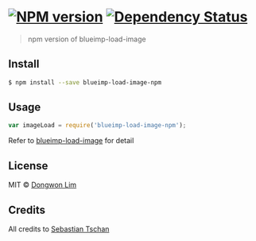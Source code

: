 #  [![NPM version][npm-image]][npm-url] [![Dependency Status][daviddm-image]][daviddm-url]

> npm version of blueimp-load-image


## Install

```sh
$ npm install --save blueimp-load-image-npm
```


## Usage

```js
var imageLoad = require('blueimp-load-image-npm');
```
Refer to [blueimp-load-image](https://github.com/blueimp/JavaScript-Load-Image) for detail


## License

MIT © [Dongwon Lim](./LICENSE)


## Credits

All credits to [Sebastian Tschan](https://github.com/blueimp)


[npm-image]: https://badge.fury.io/js/blueimp-load-image-npm.svg
[npm-url]: https://npmjs.org/package/blueimp-load-image-npm
[travis-image]: https://travis-ci.org/idw111/blueimp-load-image-npm.svg?branch=master
[travis-url]: https://travis-ci.org/idw111/blueimp-load-image-npm
[daviddm-image]: https://david-dm.org/idw111/blueimp-load-image-npm.svg?theme=shields.io
[daviddm-url]: https://david-dm.org/idw111/blueimp-load-image-npm
